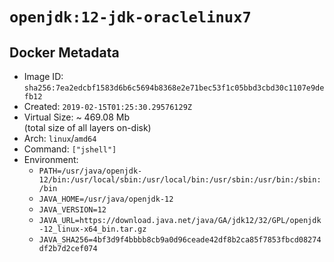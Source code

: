 # `openjdk:12-jdk-oraclelinux7`

## Docker Metadata

- Image ID: `sha256:7ea2edcbf1583d6b6c5694b8368e2e71bec53f1c05bbd3cbd30c1107e9defb12`
- Created: `2019-02-15T01:25:30.29576129Z`
- Virtual Size: ~ 469.08 Mb  
  (total size of all layers on-disk)
- Arch: `linux`/`amd64`
- Command: `["jshell"]`
- Environment:
  - `PATH=/usr/java/openjdk-12/bin:/usr/local/sbin:/usr/local/bin:/usr/sbin:/usr/bin:/sbin:/bin`
  - `JAVA_HOME=/usr/java/openjdk-12`
  - `JAVA_VERSION=12`
  - `JAVA_URL=https://download.java.net/java/GA/jdk12/32/GPL/openjdk-12_linux-x64_bin.tar.gz`
  - `JAVA_SHA256=4bf3d9f4bbbb8cb9a0d96ceade42df8b2ca85f7853fbcd08274df2b7d2cef074`
